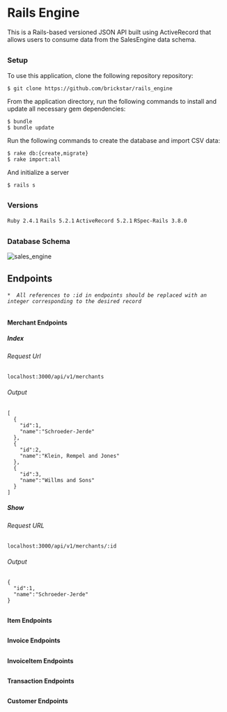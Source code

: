 # Rails Engine

This is a Rails-based versioned JSON API built using ActiveRecord that allows users to consume data from the SalesEngine data schema.

##

### Setup
To use this application, clone the following repository repository:

```
$ git clone https://github.com/brickstar/rails_engine
```

From the application directory, run the following commands to install and update all necessary gem dependencies:

```
$ bundle
$ bundle update
```

Run the following commands to create the database and import CSV data:

```
$ rake db:{create,migrate}
$ rake import:all
```

And initialize a server

```
$ rails s
```

##
### Versions

``Ruby 2.4.1``
``Rails 5.2.1``
``ActiveRecord 5.2.1``
``RSpec-Rails 3.8.0``

##
### Database Schema
![sales_engine](https://user-images.githubusercontent.com/33355897/44249305-7d186e00-a1ac-11e8-9b91-3a6e38c9b7d7.png)
##
## Endpoints

###### ``` *  All references to :id in endpoints should be replaced with an        integer corresponding to the desired record  ```
#### Merchant Endpoints

##### Index
###### Request Url
``localhost:3000/api/v1/merchants``
###### Output
```
[
  {
    "id":1,
    "name":"Schroeder-Jerde"
  },
  {
    "id":2,
    "name":"Klein, Rempel and Jones"
  },
  {
    "id":3,
    "name":"Willms and Sons"
  }
]
```
##### Show
###### Request URL
``localhost:3000/api/v1/merchants/:id``
###### Output
```
{
  "id":1,
  "name":"Schroeder-Jerde"
}
```
##
##
#### Item Endpoints
##
##
#### Invoice Endpoints
##
##
#### InvoiceItem Endpoints
##
##
#### Transaction Endpoints
##
##
#### Customer Endpoints
##
